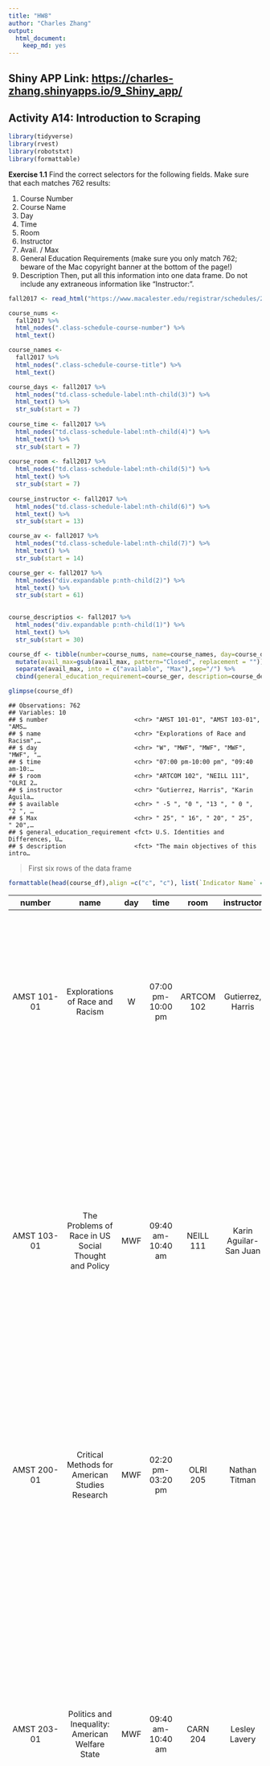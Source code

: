 ```yaml
---
title: "HW8"
author: "Charles Zhang"
output: 
  html_document:
    keep_md: yes
---
```


## Shiny APP Link: https://charles-zhang.shinyapps.io/9_Shiny_app/

## Activity A14: Introduction to Scraping


```r
library(tidyverse)
library(rvest) 
library(robotstxt) 
library(formattable)
```

**Exercise 1.1** Find the correct selectors for the following fields. Make sure that each matches 762 results:

1. Course Number
2. Course Name
3. Day
4. Time
5. Room
6. Instructor
7. Avail. / Max
8. General Education Requirements (make sure you only match 762; beware of the Mac copyright banner at the bottom of the page!)
9. Description
Then, put all this information into one data frame. Do not include any extraneous information like “Instructor:”.


```r
fall2017 <- read_html("https://www.macalester.edu/registrar/schedules/2017fall/class-schedule/#crs10008")

course_nums <- 
  fall2017 %>%
  html_nodes(".class-schedule-course-number") %>%
  html_text()

course_names <- 
  fall2017 %>%
  html_nodes(".class-schedule-course-title") %>%
  html_text()

course_days <- fall2017 %>%
  html_nodes("td.class-schedule-label:nth-child(3)") %>% 
  html_text() %>% 
  str_sub(start = 7)
  
course_time <- fall2017 %>% 
  html_nodes("td.class-schedule-label:nth-child(4)") %>%
  html_text() %>% 
  str_sub(start = 7)
  
course_room <- fall2017 %>% 
  html_nodes("td.class-schedule-label:nth-child(5)") %>%
  html_text() %>% 
  str_sub(start = 7)
  
course_instructor <- fall2017 %>% 
  html_nodes("td.class-schedule-label:nth-child(6)") %>%
  html_text() %>% 
  str_sub(start = 13)

course_av <- fall2017 %>% 
  html_nodes("td.class-schedule-label:nth-child(7)") %>%
  html_text() %>% 
  str_sub(start = 14) 

course_ger <- fall2017 %>% 
  html_nodes("div.expandable p:nth-child(2)") %>%
  html_text() %>% 
  str_sub(start = 61)

  
course_descriptios <- fall2017 %>% 
  html_nodes("div.expandable p:nth-child(1)") %>%
  html_text() %>% 
  str_sub(start = 30)
```

```r
course_df <- tibble(number=course_nums, name=course_names, day=course_days, time=course_time, room=course_room, instructor=course_instructor, avail_max=course_av) %>% 
  mutate(avail_max=gsub(avail_max, pattern="Closed", replacement = "")) %>% 
  separate(avail_max, into = c("available", "Max"),sep="/") %>% 
  cbind(general_education_requirement=course_ger, description=course_descriptios)

glimpse(course_df)
```

```
## Observations: 762
## Variables: 10
## $ number                        <chr> "AMST 101-01", "AMST 103-01", "AMS…
## $ name                          <chr> "Explorations of Race and Racism",…
## $ day                           <chr> "W", "MWF", "MWF", "MWF", "MWF", "…
## $ time                          <chr> "07:00 pm-10:00 pm", "09:40 am-10:…
## $ room                          <chr> "ARTCOM 102", "NEILL 111", "OLRI 2…
## $ instructor                    <chr> "Gutierrez, Harris", "Karin Aguila…
## $ available                     <chr> " -5 ", "0 ", "13 ", " 0 ", "2 ", …
## $ Max                           <chr> " 25", " 16", " 20", " 25", " 20",…
## $ general_education_requirement <fct> U.S. Identities and Differences, U…
## $ description                   <fct> "The main objectives of this intro…
```

> First six rows of the data frame


```r
formattable(head(course_df),align =c("c", "c"), list(`Indicator Name` = formatter("span", style =~style(color = "black",font.weight = "bold"))))
```


<table class="table table-condensed">
 <thead>
  <tr>
   <th style="text-align:center;"> number </th>
   <th style="text-align:center;"> name </th>
   <th style="text-align:center;"> day </th>
   <th style="text-align:center;"> time </th>
   <th style="text-align:center;"> room </th>
   <th style="text-align:center;"> instructor </th>
   <th style="text-align:center;"> available </th>
   <th style="text-align:center;"> Max </th>
   <th style="text-align:center;"> general_education_requirement </th>
   <th style="text-align:center;"> description </th>
  </tr>
 </thead>
<tbody>
  <tr>
   <td style="text-align:center;"> AMST 101-01 </td>
   <td style="text-align:center;"> Explorations of Race and Racism </td>
   <td style="text-align:center;"> W </td>
   <td style="text-align:center;"> 07:00 pm-10:00 pm </td>
   <td style="text-align:center;"> ARTCOM 102 </td>
   <td style="text-align:center;"> Gutierrez, Harris </td>
   <td style="text-align:center;"> -5 </td>
   <td style="text-align:center;"> 25 </td>
   <td style="text-align:center;"> U.S. Identities and Differences </td>
   <td style="text-align:center;"> The main objectives of this introductory course are: to explore the historical construction of racial categories in the United States; to understand the systemic impact of racism on contemporary social processes; to consider popular views about race in the light of emerging scholarship in the field; and to develop an ability to connect personal experiences to larger, collective realities. We will engage several questions as a group: What are the historical and sociological foundations of racial categories? When does focusing on race make someone racist? What is white privilege, and why does it matter? All students will be asked to think and write about their own racial identity. This course, or its equivalent, is required for majors and minors.  (4 credits) </td>
  </tr>
  <tr>
   <td style="text-align:center;"> AMST 103-01 </td>
   <td style="text-align:center;"> The Problems of Race in US Social Thought and Policy </td>
   <td style="text-align:center;"> MWF </td>
   <td style="text-align:center;"> 09:40 am-10:40 am </td>
   <td style="text-align:center;"> NEILL 111 </td>
   <td style="text-align:center;"> Karin Aguilar-San Juan </td>
   <td style="text-align:center;"> 0 </td>
   <td style="text-align:center;"> 16 </td>
   <td style="text-align:center;"> U.S. Identities and Differences Writing WA </td>
   <td style="text-align:center;"> In this discussion-based and residential course, we will explore the paradox of a society in which people are increasingly aware of patterns of racism and yet still unable to see or explain how those systems and patterns are connected to everyday life. As awareness increases, why are we not able to develop effective or meaningful responses?Our interdisciplinary and integrative approach will employ multiple methods of inquiry and expression, including: self-reflective essays and maps; a scavenger hunt along University Avenue; library research; and deep, critical analysis of arguments about race/ethnicity/assimilation/multiculturalism.We will practice engaging in open-ended conversations so that we might discover the questions that truly matter to each of us. To fulfill the WA general education writing requirement, this course will invite you to produce at least 20 pages of college-level writing through various assignments. Each writing assignment will strengthen your use of evidence and argumentation, and will involve drafts, feedback, in person conference, and revision.Class meets MWF, 9:40 am - 10:40 am in Neill Hall 111Writing designation:  WALiving arrangements:  Single gender rooms, co-ed floor. </td>
  </tr>
  <tr>
   <td style="text-align:center;"> AMST 200-01 </td>
   <td style="text-align:center;"> Critical Methods for American Studies Research </td>
   <td style="text-align:center;"> MWF </td>
   <td style="text-align:center;"> 02:20 pm-03:20 pm </td>
   <td style="text-align:center;"> OLRI 205 </td>
   <td style="text-align:center;"> Nathan Titman </td>
   <td style="text-align:center;"> 13 </td>
   <td style="text-align:center;"> 20 </td>
   <td style="text-align:center;">  </td>
   <td style="text-align:center;"> This course will introduce students to interdisciplinary research approaches to the study of race, ethnicity, and other categories of difference. Students will learn to conceptualize and design research projects, and will obtain hands-on experience in executing different methods. The course will also consider the critiques of systems of knowledge production and research approaches that have been informed by scholars from fields such as African American history, gender studies, and critical race studies, as well as from the disciplines. The goal is to develop an understanding of the assumptions embedded in many fields of inquiry, and to learn to apply critical approaches to important research questions. </td>
  </tr>
  <tr>
   <td style="text-align:center;"> AMST 203-01 </td>
   <td style="text-align:center;"> Politics and Inequality: American Welfare State </td>
   <td style="text-align:center;"> MWF </td>
   <td style="text-align:center;"> 09:40 am-10:40 am </td>
   <td style="text-align:center;"> CARN 204 </td>
   <td style="text-align:center;"> Lesley Lavery </td>
   <td style="text-align:center;"> 0 </td>
   <td style="text-align:center;"> 25 </td>
   <td style="text-align:center;"> U.S. Identities and Differences Writing WP </td>
   <td style="text-align:center;"> Americans, at least since the Founding era, have cherished the ideal of political equality.  Unlike European nations, the United States did not inherit economic class distinctions from a feudal past. But time and again, American social reformers and mass movements have highlighted inconsistencies between the value of equality and the actual practice of democracy. Through the extension of rights to citizens who were previously excluded or treated as second-class citizens, such as women and African Americans, the polity has become more inclusive. But over the last three decades American citizens have grown increasingly unequal in terms of income and wealth.  The central question posed by this course is the implications of such vast economic inequality for American democracy. Do these disparities between citizens curtail, limit, and perhaps threaten the functioning of genuinely representative governance?  In this course will 1) Explore what other social scientists, mostly economists and sociologists, know about contemporary inequality, particularly in terms of its causes, manifestation, and socio-economic effects; 2) Consider the concept of inequality in political theory and in American political thought, and; 3) Examine the current relationship between economic inequality and each of three major aspects of the American political  system: political voice, representation, and public policy. Cross-listed as Political Science 203. (4 Credits) </td>
  </tr>
  <tr>
   <td style="text-align:center;"> AMST 219-01 </td>
   <td style="text-align:center;"> In Motion: African Americans in the United States </td>
   <td style="text-align:center;"> MWF </td>
   <td style="text-align:center;"> 01:10 pm-02:10 pm </td>
   <td style="text-align:center;"> MAIN 010 </td>
   <td style="text-align:center;"> Crystal Moten </td>
   <td style="text-align:center;"> 2 </td>
   <td style="text-align:center;"> 20 </td>
   <td style="text-align:center;"> U.S. Identities and Differences </td>
   <td style="text-align:center;"> In Motion is an introduction to modern African American History from slavery to contemporary times. In Motion emphasizes the idea that both African Americans and the stories of their lives in the United States are fluid, varied and continually being reinterpreted. Rather than a strict chronological survey, this course is organized thematically. Some of the important themes include movement/mobility/migration; work/labor; resistance to systems of oppression; gender/sexuality/culture/performance; politics/citizenship; and sites of (re)memory. While the course is geographically situated in the United States, we will also consider African American life, culture, thought and resistance in global perspectives. In this course, students will read important historical texts, both primary and secondary, engage in discussion, and write essays that ask them to critically engage the history of African Americans in the US. Cross-listed with History 219. 4 credits. </td>
  </tr>
  <tr>
   <td style="text-align:center;"> AMST 229-01 </td>
   <td style="text-align:center;"> Narrating Black Women's Resistance </td>
   <td style="text-align:center;"> MWF </td>
   <td style="text-align:center;"> 10:50 am-11:50 am </td>
   <td style="text-align:center;"> MAIN 001 </td>
   <td style="text-align:center;"> Crystal Moten </td>
   <td style="text-align:center;"> 4 </td>
   <td style="text-align:center;"> 14 </td>
   <td style="text-align:center;">  </td>
   <td style="text-align:center;"> This course examines traditions of 20th century African American women’s activism and the ways in which they have changed over time.  Too often, the narrative of the “strong black woman” infuses stories of African American women’s resistance which, coupled with a culture of dissemblance, makes the inner workings of their lives difficult to imagine. This course, at its heart, seeks to uncover the motivations, both personal and political, behind African American women’s activism. It also aims to address the ways in which African American women have responded to the pressing social, economic, and political needs of their diverse communities. The course also asks students to consider narrative, voice and audience in historical writing, paying particular attention to the ways in which black women’s history has been written over the course of the twentieth century. Cross-listed with History 229 and Women's and Gender Studies 229. 4 credits. </td>
  </tr>
</tbody>
</table>

**Exercise 1.2** Create a chart that shows the number of sections offered per department. Hint: The department is a substring of the course number. Yes, COMP and MATH are the same department, but for this exercise you can just show the results by four letter department code, e.g., with COMP and MATH separate.


```r
course <- course_df %>%  
  separate(number, into = c("department", "number", "section")) 

course %>% 
  group_by(department) %>% 
  summarise(n=n()) %>% 
  ggplot(aes(x=department, y=n))+
  geom_point()+
  theme_classic()
```

![](HW-8_files/figure-html/unnamed-chunk-5-1.png)<!-- -->


**Exercise 1.3** Analyze the typical length of course names by department. To do so, create a dplyr pipeline that creates a new data table based on your courses data table, with the following changes:

1. New columns for the length of the title of a course and the length of the description of the course. Hint: str_length.
2. Remove departments that have fewer than 10 sections of courses. To do so, group by department, then remove observations in groups with fewer than 10 sections (Hint: use filter with n()). Then ungroup the data.
3. Create a visualization of the differences across groups in lengths of course names or course descriptions. Think carefully about the visualization you should be using!


```r
course_analysis <- course %>% 
  mutate(title_len = str_length(name)) %>% 
  group_by(department) %>% 
  filter(n()>=10) %>% 
  ungroup() 

course_analysis%>% 
  ggplot(aes(x=department, y=title_len))+
  geom_boxplot()+
  theme_classic()
```

![](HW-8_files/figure-html/unnamed-chunk-6-1.png)<!-- -->






